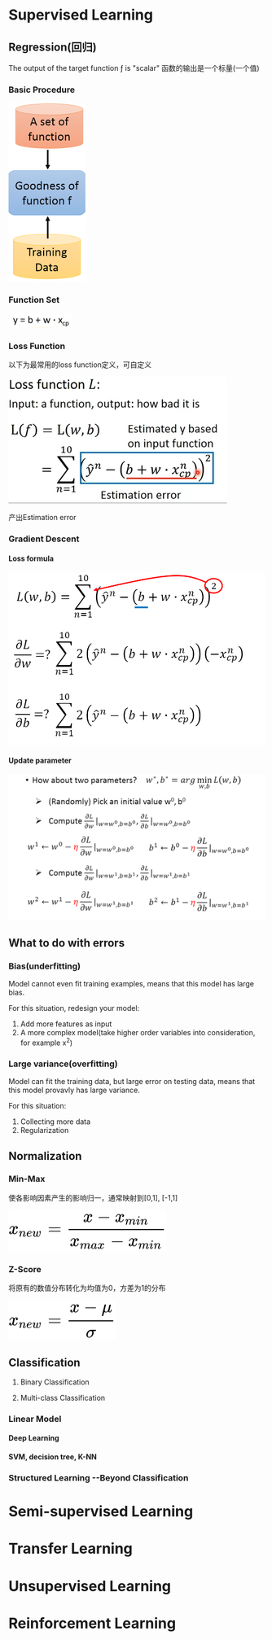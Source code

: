 # Supervised Learning

## Regression(回归)

The output of the target function ƒ is "scalar"
函数的输出是一个标量(一个值)

### Basic Procedure

<img src="Source/image-20220108182802020.png" alt="image-20220108182802020" style="zoom:50%;" />

### Function Set

<img src="Source/image-20220108183031204.png" alt="image-20220108183031204" style="zoom:50%;" />

### Loss Function

以下为最常用的loss function定义，可自定义

<img src="Source/image-20220108183130629.png" alt="image-20220108183130629" style="zoom:50%;" />

产出Estimation error

### Gradient Descent

#### Loss formula

<img src="Source/image-20220109211401259.png" alt="image-20220109211401259" style="zoom:67%;" />

#### Update parameter

![image-20220109212317711](Source/image-20220109212317711.png)

## What to do with errors

### Bias(underfitting)

Model cannot even fit training examples, means that this model has large bias.

For this situation, redesign your model:

1. Add more features as input
2. A more complex model(take higher order variables into consideration, for example x<sup>2</sup>)

### Large variance(overfitting)

Model can fit the training data, but large error on testing data, means that this model provavly has large variance.

For this situation:

1. Collecting more data
2. Regularization

## Normalization

### Min-Max

使各影响因素产生的影响归一，通常映射到\[0,1], [-1,1]

![[公式]](Source/frac{x-x_{min}}{x_{max}-x_{min}}.svg+xml)

### Z-Score

将原有的数值分布转化为均值为0，方差为1的分布

![[公式]](Source/sigma+}.svg+xml)

## Classification

1) Binary Classification

2) Multi-class Classification

### Linear Model

#### Deep Learning

#### SVM, decision tree, K-NN

### Structured Learning --Beyond Classification

# Semi-supervised Learning

# Transfer Learning

# Unsupervised Learning

# Reinforcement Learning